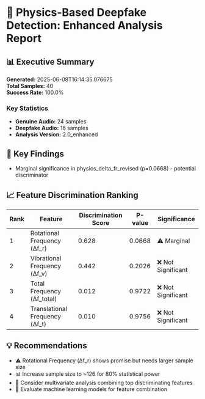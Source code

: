 # 🔬 Physics-Based Deepfake Detection: Enhanced Analysis Report

## 📊 Executive Summary

**Generated:** 2025-06-08T16:14:35.076675  
**Total Samples:** 40  
**Success Rate:** 100.0%

### Key Statistics
- **Genuine Audio:** 24 samples
- **Deepfake Audio:** 16 samples
- **Analysis Version:** 2.0_enhanced

## 🎯 Key Findings

- Marginal significance in physics_delta_fr_revised (p=0.0668) - potential discriminator

## 📈 Feature Discrimination Ranking

| Rank | Feature | Discrimination Score | P-value | Significance |
|------|---------|---------------------|---------|-------------|
| 1 | Rotational Frequency (Δf_r) | 0.628 | 0.0668 | ⚠️ Marginal |
| 2 | Vibrational Frequency (Δf_v) | 0.442 | 0.2026 | ❌ Not Significant |
| 3 | Total Frequency (Δf_total) | 0.012 | 0.9722 | ❌ Not Significant |
| 4 | Translational Frequency (Δf_t) | 0.010 | 0.9756 | ❌ Not Significant |

## 💡 Recommendations

- ⚠️ Rotational Frequency (Δf_r) shows promise but needs larger sample size
- 📊 Increase sample size to ~126 for 80% statistical power
- 🔬 Consider multivariate analysis combining top discriminating features
- 🤖 Evaluate machine learning models for feature combination
